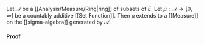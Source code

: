 Let $\mathcal{A}$ be a [[Analysis/Measure/Ring|ring]] of subsets of $E$.
Let $\mu:\mathcal{A}\to[0,\infty]$ be a countably additive [[Set Function]]. 
Then $\mu$ extends to a [[Measure]] on the [[sigma-algebra]] generated by $\mathcal{A}$.

#### Proof
